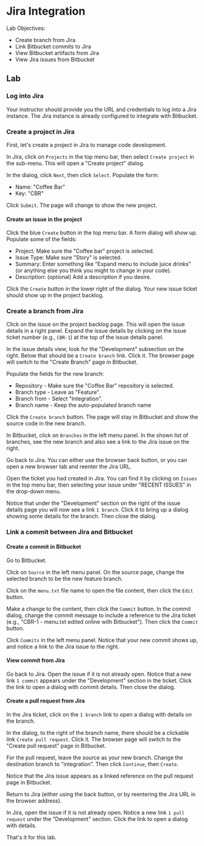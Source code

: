 # Jira Integration

Lab Objectives:
- Create branch from Jira
- Link Bitbucket commits to Jira
- View Bitbucket artifacts from Jira
- View Jira issues from Bitbucket

## Lab

### Log into Jira

Your instructor should provide you the URL and credentials to log into a Jira instance.  The Jira instance is already configured to integrate with Bitbucket.

### Create a project in Jira

First, let's create a project in Jira to manage code development.

In Jira, click on `Projects` in the top menu bar, then select `Create project` in the sub-menu.  This will open a "Create project" dialog.

In the dialog, click `Next`, then click `Select`.  Populate the form:
- Name: "Coffee Bar"
- Key: "CBR"

Click `Submit`.  The page will change to show the new project.

#### Create an issue in the project

Click the blue `Create` button in the top menu bar.  A form dialog will show up. Populate some of the fields:
- Project: Make sure the "Coffee bar" project is selected.
- Issue Type: Make sure "Story" is selected.
- Summary: Enter something like "Expand menu to include juice drinks" (or anything else you think you might to change in your code).
- Description: (optional) Add a description if you desire.

Click the `Create` button in the lower right of the dialog.  Your new issue ticket should show up in the project backlog.

### Create a branch from Jira

Click on the issue on the project backlog page.  This will open the issue details in a right panel.  Expand the issue details by clicking on the issue ticket number (e.g., `CBR-1`) at the top of the issue details panel.

In the issue details view, look for the "Development" subsection on the right.  Below that should be a `Create branch` link.  Click it.  The browser page will switch to the "Create Branch" page in Bitbucket.

Populate the fields for the new branch:
- Repository - Make sure the "Coffee Bar" repository is selected.
- Branch type - Leave as "Feature".
- Branch from - Select "Integration".
- Branch name - Keep the auto-populated branch name

Click the `Create branch` button.  The page will stay in Bitbucket and show the source code in the new branch.

In Bitbucket, click on `Branches` in the left menu panel.  In the shown list of branches, see the new branch and also see a link to the Jira issue on the right.

Go back to Jira.  You can either use the browser back button, or you can open a new browser tab and reenter the Jira URL.

Open the ticket you had created in Jira.  You can find it by clicking on `Issues` in the top menu bar, then selecting your issue under "RECENT ISSUES" in the drop-down menu.

Notice that under the "Development" section on the right of the issue details page you will now see a link `1 branch`.  Click it to bring up a dialog showing some details for the branch.  Then close the dialog.

### Link a commit between Jira and Bitbucket

#### Create a commit in Bitbucket

Go to Bitbucket.

Click on `Source` in the left menu panel.  On the source page, change the selected branch to be the new feature branch.

Click on the `menu.txt` file name to open the file content, then click the `Edit` button.

Make a change to the content, then click the `Commit` button.  In the commit dialog, change the commit message to include a reference to the Jira ticket (e.g., "CBR-1 - menu.txt edited online with Bitbucket").  Then click the `Commit` button.

Click `Commits` in the left menu panel.  Notice that your new commit shows up, and notice a link to the Jira issue to the right.

#### View commit from Jira

Go back to Jira.  Open the issue if it is not already open.  Notice that a new link `1 commit` appears under the "Development" section in the ticket.  Click the link to open a dialog with commit details.  Then close the dialog.

#### Create a pull request from Jira

In the Jira ticket, click on the `1 branch` link to open a dialog with details on the branch.

In the dialog, to the right of the branch name, there should be a clickable link `Create pull request`.  Click it.  The browser page will switch to the "Create pull request" page in Bitbucket.

For the pull request, leave the source as your new branch.  Change the destination branch to "integration".  Then click `Continue`, then `Create`.

Notice that the Jira issue appears as a linked reference on the pull request page in Bitbucket.

Return to Jira (either using the back button, or by reentering the Jira URL in the browser address).

In Jira, open the issue if it is not already open.  Notice a new link `1 pull request` under the "Development" section.  Click the link to open a dialog with details.

That's it for this lab.
